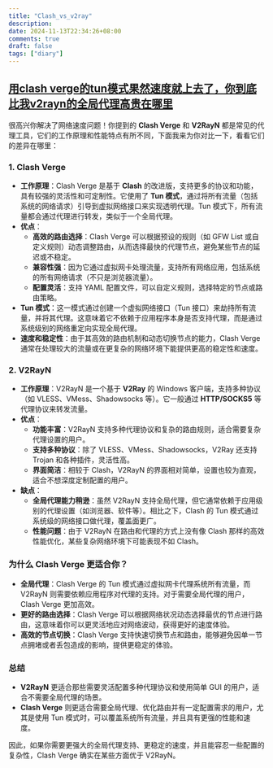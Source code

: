```yaml
---
title: "Clash_vs_v2ray"
description: 
date: 2024-11-13T22:34:26+08:00
comments: true
draft: false
tags: ["diary"]
---
```

## [用clash verge的tun模式果然速度就上去了，你到底比我v2rayn的全局代理高贵在哪里](../20241113)

很高兴你解决了网络速度问题！你提到的 **Clash Verge** 和 **V2RayN** 都是常见的代理工具，它们的工作原理和性能特点有所不同，下面我来为你对比一下，看看它们的差异在哪里：

### 1. **Clash Verge**

- **工作原理**：Clash Verge 是基于 **Clash** 的改进版，支持更多的协议和功能，具有较强的灵活性和可定制性。它使用了 **Tun 模式**，通过将所有流量（包括系统的网络请求）引导到虚拟网络接口来实现透明代理。Tun 模式下，所有流量都会通过代理进行转发，类似于一个全局代理。
- **优点**：
  - **高效的路由选择**：Clash Verge 可以根据预设的规则（如 GFW List 或自定义规则）动态调整路由，从而选择最快的代理节点，避免某些节点的延迟或不稳定。
  - **兼容性强**：因为它通过虚拟网卡处理流量，支持所有网络应用，包括系统的所有网络请求（不只是浏览器流量）。
  - **配置灵活**：支持 YAML 配置文件，可以自定义规则，选择特定的节点或路由策略。
- **Tun 模式**：这一模式通过创建一个虚拟网络接口（Tun 接口）来劫持所有流量，并将其代理。这意味着它不依赖于应用程序本身是否支持代理，而是通过系统级别的网络重定向实现全局代理。
- **速度和稳定性**：由于其高效的路由机制和动态切换节点的能力，Clash Verge 通常在处理较大的流量或在更复杂的网络环境下能提供更高的稳定性和速度。

### 2. **V2RayN**

- **工作原理**：V2RayN 是一个基于 **V2Ray** 的 Windows 客户端，支持多种协议（如 VLESS、VMess、Shadowsocks 等）。它一般通过 **HTTP/SOCKS5** 等代理协议来转发流量。
- **优点**：
  - **功能丰富**：V2RayN 支持多种代理协议和复杂的路由规则，适合需要复杂代理设置的用户。
  - **支持多种协议**：除了 VLESS、VMess、Shadowsocks，V2Ray 还支持 Trojan 和各种插件，灵活性高。
  - **界面简洁**：相较于 Clash，V2RayN 的界面相对简单，设置也较为直观，适合不想深度定制配置的用户。
- **缺点**：
  - **全局代理能力稍逊**：虽然 V2RayN 支持全局代理，但它通常依赖于应用级别的代理设置（如浏览器、软件等）。相比之下，Clash 的 Tun 模式通过系统级的网络接口做代理，覆盖面更广。
  - **性能问题**：由于 V2RayN 在路由和代理的方式上没有像 Clash 那样的高效性能优化，某些复杂网络环境下可能表现不如 Clash。

### 为什么 **Clash Verge** 更适合你？

- **全局代理**：Clash Verge 的 Tun 模式通过虚拟网卡代理系统所有流量，而 V2RayN 则需要依赖应用程序对代理的支持。对于需要全局代理的用户，Clash Verge 更加高效。
- **更好的路由选择**：Clash Verge 可以根据网络状况动态选择最优的节点进行路由，这意味着你可以更灵活地应对网络波动，获得更好的速度体验。
- **高效的节点切换**：Clash Verge 支持快速切换节点和路由，能够避免因单一节点拥堵或者丢包造成的影响，提供更稳定的体验。

### 总结

- **V2RayN** 更适合那些需要灵活配置多种代理协议和使用简单 GUI 的用户，适合不需要全局代理的场景。
- **Clash Verge** 则更适合需要全局代理、优化路由并有一定配置需求的用户，尤其是使用 Tun 模式时，可以覆盖系统所有流量，并且具有更强的性能和速度。

因此，如果你需要更强大的全局代理支持、更稳定的速度，并且能容忍一些配置的复杂性，Clash Verge 确实在某些方面优于 V2RayN。
